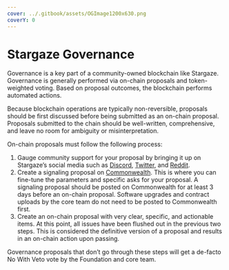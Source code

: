 ```yaml
---
cover: ../.gitbook/assets/OGImage1200x630.png
coverY: 0
---
```


# Stargaze Governance

Governance is a key part of a community-owned blockchain like Stargaze. Governance is generally performed via on-chain proposals and token-weighted voting. Based on proposal outcomes, the blockchain performs automated actions.

Because blockchain operations are typically non-reversible, proposals should be first discussed before being submitted as an on-chain proposal. Proposals submitted to the chain should be well-written, comprehensive, and leave no room for ambiguity or misinterpretation.

On-chain proposals must follow the following process:

1. Gauge community support for your proposal by bringing it up on Stargaze’s social media such as [Discord](https://discord.gg/stargaze), [Twitter](https://twitter.com/stargazezone), and [Reddit](https://www.reddit.com/r/stargaze).
2. Create a signaling proposal on [Commonwealth](https://commonwealth.im/stargaze/). This is where you can fine-tune the parameters and specific asks for your proposal. A signaling proposal should be posted on Commonwealth for at least 3 days before an on-chain proposal. Software upgrades and contract uploads by the core team do not need to be posted to Commonwealth first.
3. Create an on-chain proposal with very clear, specific, and actionable items. At this point, all issues have been flushed out in the previous two steps. This is considered the definitive version of a proposal and results in an on-chain action upon passing.

Governance proposals that don’t go through these steps will get a de-facto No With Veto vote by the Foundation and core team.
